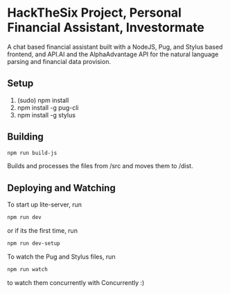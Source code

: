 # HackTheSix Project, Personal Financial Assistant, Investormate

A chat based financial assistant built with a NodeJS, Pug, and Stylus based frontend, and API.AI and the AlphaAdvantage API for the natural language parsing and financial data provision.

## Setup

1. (sudo) npm install
1. npm install -g pug-cli
1. npm install -g stylus

## Building

```bash
npm run build-js
```

Builds and processes the files from /src and moves them to /dist.

## Deploying and Watching

To start up lite-server, run

```bash
npm run dev
```

or if its the first time, run

```bash
npm run dev-setup
```

To watch the Pug and Stylus files, run

```bash
npm run watch
```

to watch them concurrently with Concurrently :)